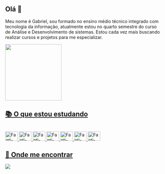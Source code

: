 ## Olá 👋

Meu nome é Gabriel, sou formado no ensino médio técnico integrado com tecnologia da informação, atualmente estou no quarto semestre do curso de Análise e Desenvolvimento de sistemas. Estou cada vez mais buscando realizar cursos e projetos para me especializar.
 

<div>
<a href="https://github.com/GabFanti">
<img height="180cm" src="https://github-readme-stats-git-masterrstaa-rickstaa.vercel.app/api/top-langs/?username=GabFanti&layout=compact&bg_color=000&border_color=30A3DC&title_color=E94D5F&text_color=FFF">
</div>

## 📚 O que estou estudando
<div  style="display: inline_block"><br>
            <img aling="center" alt="Fanti-angular" height="30" width="40 "img src="https://cdn.jsdelivr.net/gh/devicons/devicon@latest/icons/angular/angular-original.svg" />
              <img aling="center" alt="Fanti-angular" height="30" width="40 "img src="https://cdn.jsdelivr.net/gh/devicons/devicon@latest/icons/html5/html5-plain-wordmark.svg" />
   <img aling="center" alt="Fanti-angular" height="30" width="40 "img src="https://cdn.jsdelivr.net/gh/devicons/devicon@latest/icons/css3/css3-plain-wordmark.svg" />
       <img aling="center" alt="Fanti-angular" height="30" width="40 "img src="https://cdn.jsdelivr.net/gh/devicons/devicon@latest/icons/git/git-plain.svg" />
            <img aling="center" alt="Fanti-angular" height="30" width="40 "img src="https://cdn.jsdelivr.net/gh/devicons/devicon@latest/icons/javascript/javascript-plain.svg" />
            <img aling="center" alt="Fanti-angular" height="30" width="40 "img src="https://cdn.jsdelivr.net/gh/devicons/devicon@latest/icons/csharp/csharp-original.svg" />
            <img aling="center" alt="Fanti-angular" height="30" width="40 "img src="https://cdn.jsdelivr.net/gh/devicons/devicon@latest/icons/typescript/typescript-plain.svg" />
            
</div>         

## 👥 Onde me encontrar

[<img src="https://img.shields.io/badge/LinkedIn-0077B5?style=for-the-badge&logo=linkedin&logoColor=white">](https://www.linkedin.com/in/gabriel-fanti-a2846424b/)
